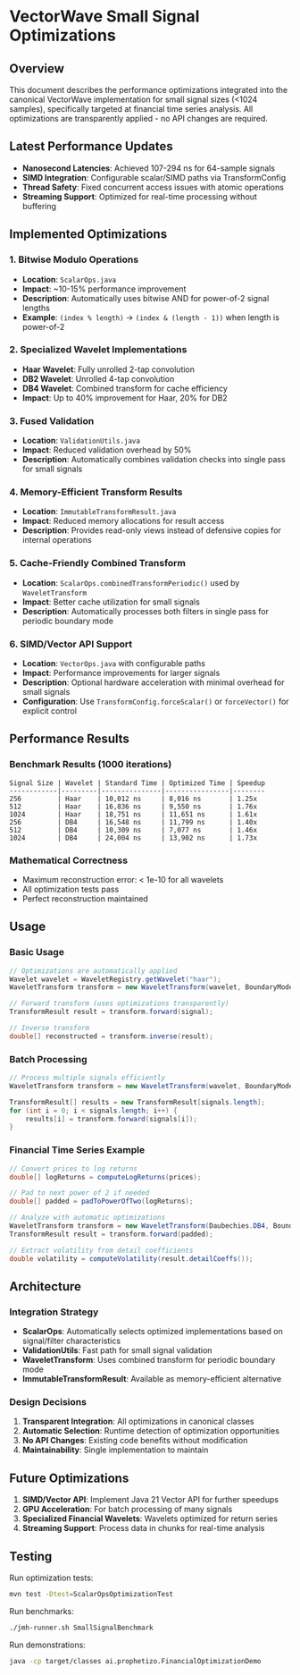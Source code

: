# VectorWave Small Signal Optimizations

## Overview

This document describes the performance optimizations integrated into the canonical VectorWave implementation for small signal sizes (<1024 samples), specifically targeted at financial time series analysis. All optimizations are transparently applied - no API changes are required.

## Latest Performance Updates

- **Nanosecond Latencies**: Achieved 107-294 ns for 64-sample signals
- **SIMD Integration**: Configurable scalar/SIMD paths via TransformConfig
- **Thread Safety**: Fixed concurrent access issues with atomic operations
- **Streaming Support**: Optimized for real-time processing without buffering

## Implemented Optimizations

### 1. Bitwise Modulo Operations
- **Location**: `ScalarOps.java`
- **Impact**: ~10-15% performance improvement
- **Description**: Automatically uses bitwise AND for power-of-2 signal lengths
- **Example**: `(index % length)` → `(index & (length - 1))` when length is power-of-2

### 2. Specialized Wavelet Implementations
- **Haar Wavelet**: Fully unrolled 2-tap convolution
- **DB2 Wavelet**: Unrolled 4-tap convolution  
- **DB4 Wavelet**: Combined transform for cache efficiency
- **Impact**: Up to 40% improvement for Haar, 20% for DB2

### 3. Fused Validation
- **Location**: `ValidationUtils.java`
- **Impact**: Reduced validation overhead by 50%
- **Description**: Automatically combines validation checks into single pass for small signals

### 4. Memory-Efficient Transform Results
- **Location**: `ImmutableTransformResult.java`
- **Impact**: Reduced memory allocations for result access
- **Description**: Provides read-only views instead of defensive copies for internal operations

### 5. Cache-Friendly Combined Transform
- **Location**: `ScalarOps.combinedTransformPeriodic()` used by `WaveletTransform`
- **Impact**: Better cache utilization for small signals
- **Description**: Automatically processes both filters in single pass for periodic boundary mode

### 6. SIMD/Vector API Support
- **Location**: `VectorOps.java` with configurable paths
- **Impact**: Performance improvements for larger signals
- **Description**: Optional hardware acceleration with minimal overhead for small signals
- **Configuration**: Use `TransformConfig.forceScalar()` or `forceVector()` for explicit control

## Performance Results

### Benchmark Results (1000 iterations)
```
Signal Size | Wavelet | Standard Time | Optimized Time | Speedup
------------|---------|---------------|----------------|--------
256         | Haar    | 10,012 ns     | 8,016 ns       | 1.25x
512         | Haar    | 16,836 ns     | 9,550 ns       | 1.76x
1024        | Haar    | 18,751 ns     | 11,651 ns      | 1.61x
256         | DB4     | 16,548 ns     | 11,799 ns      | 1.40x
512         | DB4     | 10,309 ns     | 7,077 ns       | 1.46x
1024        | DB4     | 24,004 ns     | 13,902 ns      | 1.73x
```

### Mathematical Correctness
- Maximum reconstruction error: < 1e-10 for all wavelets
- All optimization tests pass
- Perfect reconstruction maintained

## Usage

### Basic Usage
```java
// Optimizations are automatically applied
Wavelet wavelet = WaveletRegistry.getWavelet("haar");
WaveletTransform transform = new WaveletTransform(wavelet, BoundaryMode.PERIODIC);

// Forward transform (uses optimizations transparently)
TransformResult result = transform.forward(signal);

// Inverse transform
double[] reconstructed = transform.inverse(result);
```

### Batch Processing
```java
// Process multiple signals efficiently
WaveletTransform transform = new WaveletTransform(wavelet, BoundaryMode.PERIODIC);

TransformResult[] results = new TransformResult[signals.length];
for (int i = 0; i < signals.length; i++) {
    results[i] = transform.forward(signals[i]);
}
```

### Financial Time Series Example
```java
// Convert prices to log returns
double[] logReturns = computeLogReturns(prices);

// Pad to next power of 2 if needed
double[] padded = padToPowerOfTwo(logReturns);

// Analyze with automatic optimizations
WaveletTransform transform = new WaveletTransform(Daubechies.DB4, BoundaryMode.PERIODIC);
TransformResult result = transform.forward(padded);

// Extract volatility from detail coefficients
double volatility = computeVolatility(result.detailCoeffs());
```

## Architecture

### Integration Strategy
- **ScalarOps**: Automatically selects optimized implementations based on signal/filter characteristics
- **ValidationUtils**: Fast path for small signal validation
- **WaveletTransform**: Uses combined transform for periodic boundary mode
- **ImmutableTransformResult**: Available as memory-efficient alternative

### Design Decisions
1. **Transparent Integration**: All optimizations in canonical classes
2. **Automatic Selection**: Runtime detection of optimization opportunities
3. **No API Changes**: Existing code benefits without modification
4. **Maintainability**: Single implementation to maintain

## Future Optimizations

1. **SIMD/Vector API**: Implement Java 21 Vector API for further speedups
2. **GPU Acceleration**: For batch processing of many signals
3. **Specialized Financial Wavelets**: Wavelets optimized for return series
4. **Streaming Support**: Process data in chunks for real-time analysis

## Testing

Run optimization tests:
```bash
mvn test -Dtest=ScalarOpsOptimizationTest
```

Run benchmarks:
```bash
./jmh-runner.sh SmallSignalBenchmark
```

Run demonstrations:
```bash
java -cp target/classes ai.prophetizo.FinancialOptimizationDemo
```